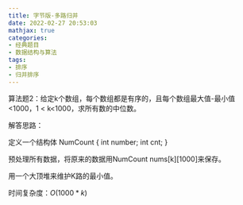 ```yaml
---
title: 字节版-多路归并
date: 2022-02-27 20:53:03
mathjax: true
categories:
- 经典题目
- 数据结构与算法
tags: 
- 排序
- 归并排序
---
```


算法题2：给定k个数组，每个数组都是有序的，且每个数组最大值-最小值<1000，1 < k<1000，求所有数的中位数。

解答思路：

定义一个结构体 NumCount {
    int number;
    int cnt;
}

预处理所有数据，将原来的数据用NumCount nums[k][1000]来保存。

用一个大顶堆来维护K路的最小值。

时间复杂度：$O(1000 * k)$
